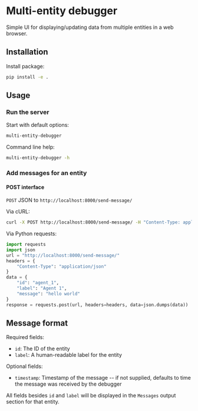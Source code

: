 # Multi-entity debugger

Simple UI for displaying/updating data from multiple entities in a web browser.

## Installation

Install package:

```sh
pip install -e .
```

## Usage

### Run the server

Start with default options:

```sh
multi-entity-debugger
```

Command line help:

```sh
multi-entity-debugger -h
```

### Add messages for an entity

#### POST interface

`POST` JSON to `http://localhost:8000/send-message/`

Via cURL:

```sh
curl -X POST http://localhost:8000/send-message/ -H "Content-Type: application/json" -d '{"id":"agent_1", "label":"Agent 1", "message":"hello world"}'
```

Via Python requests:

```python
import requests
import json
url = "http://localhost:8000/send-message/"
headers = {
    "Content-Type": "application/json"
}
data = {
    "id": "agent_1",
    "label": "Agent 1",
    "message": "hello world"
}
response = requests.post(url, headers=headers, data=json.dumps(data))
```

## Message format

Required fields:

 * `id`: The ID of the entity
 * `label`: A human-readable label for the entity

Optional fields:

 * `timestamp`: Timestamp of the message -- if not supplied, defaults to time the message was received by the debugger

All fields besides `id` and `label` will be displayed in the `Messages` output section for that entity.

